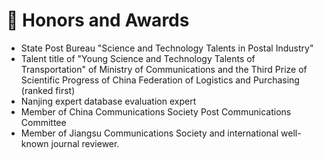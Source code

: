 # 🎉 Honors and Awards
- State Post Bureau "Science and Technology Talents in Postal Industry"
- Talent title of "Young Science and Technology Talents of Transportation" of Ministry of Communications and the Third Prize of Scientific Progress of China Federation of Logistics and Purchasing (ranked first)
- Nanjing expert database evaluation expert
- Member of China Communications Society Post Communications Committee
- Member of Jiangsu Communications Society and international well-known journal reviewer.
